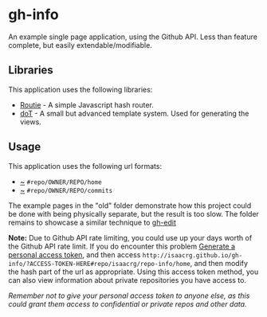 # gh-info

An example single page application, using the Github API. Less than feature complete, but easily extendable/modifiable.

## Libraries

This application uses the following libraries:

* [Routie](https://github.com/jgallen23/routie) - A simple Javascript hash router.
* [doT](https://github.com/olado/doT) - A small but advanced template system. Used for generating the views.

## Usage

This application uses the following url formats:

* [~](http://isaacrg.github.io/gh-info/#repo/isaacrg/repo-info/home)    `#repo/OWNER/REPO/home` 
* [~](http://isaacrg.github.io/gh-info/#repo/isaacrg/repo-info/commits) `#repo/OWNER/REPO/commits`

The example pages in the "old" folder demonstrate how this project could be done with being physically separate, but the result is too slow. The folder remains to showcase a similar technique to [gh-edit](http://github.com/isaacrg/gh-edit)

**Note:** Due to Github API rate limiting, you could use up your days  worth of the Github API rate limit. If you do encounter this problem [Generate a personal access token](https://github.com/settings/tokens), and then access `http://isaacrg.github.io/gh-info/?ACCESS-TOKEN-HERE#repo/isaacrg/repo-info/home`, and then modify the hash part of the url as appropriate. Using this access token method, you can also view information about private repositories you have access to. 

*Remember not to give your personal access token to anyone else, as this could grant them access to confidential or private repos and other data.*
